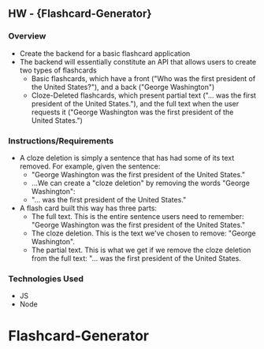 ## HW - {Flashcard-Generator}

### Overview
 - Create the backend for a basic flashcard application
 - The backend will essentially constitute an API that allows users to create two types of flashcards
     + Basic flashcards, which have a front ("Who was the first president of the United States?"), and a back ("George Washington")
     + Cloze-Deleted flashcards, which present partial text ("... was the first president of the United States."), and the full text when the user requests it ("George Washington was the first president of the United States.")

### Instructions/Requirements
 - A cloze deletion is simply a sentence that has had some of its text removed. For example, given the sentence:
    + "George Washington was the first president of the United States."
    + ...We can create a "cloze deletion" by removing the words "George Washington":
    + "... was the first president of the United States."
- A flash card built this way has three parts:
    + The full text. This is the entire sentence users need to remember: "George Washington was the first president of the United States."
    + The cloze deletion. This is the text we've chosen to remove: "George Washington".
    + The partial text. This is what we get if we remove the cloze deletion from the full text: "... was the first president of the United States.

### Technologies Used
 - JS
 - Node

# Flashcard-Generator